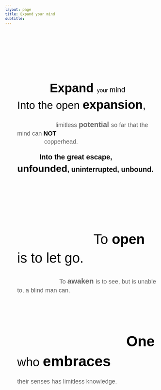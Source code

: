 ```yaml
---
layout: page
title: Expand your mind
subtitle:
---
```


<span>
	<p
		dir="ltr"
		style="
			line-height: 1.38;
			margin-top: 0pt;
			margin-bottom: 0pt;
			text-align: center;
		"
	>
		<span
			style="
				font-size: 30pt;
				font-family: Arial;
				color: #000000;
				background-color: transparent;
				font-weight: 700;
				font-style: normal;
				font-variant: normal;
				text-decoration: none;
				vertical-align: baseline;
				white-space: pre;
				white-space: pre-wrap;
			"
			><br />
		</span>
	</p>
</span>
<blockquote style="margin: 0 0 0 40px; border: none; padding: 0px">
	<span>
		<p
			dir="ltr"
			style="
				line-height: 1.38;
				margin-top: 0pt;
				margin-bottom: 0pt;
				text-align: center;
			"
		>
			<span
				style="
					font-size: 30pt;
					font-family: Arial;
					color: #000000;
					background-color: transparent;
					font-weight: 700;
					font-style: normal;
					font-variant: normal;
					text-decoration: none;
					vertical-align: baseline;
					white-space: pre;
					white-space: pre-wrap;
				"
				>Expand </span
			><span
				style="
					font-size: 13.999999999999998pt;
					font-family: Arial;
					color: #000000;
					background-color: transparent;
					font-weight: 400;
					font-style: normal;
					font-variant: normal;
					text-decoration: none;
					vertical-align: baseline;
					white-space: pre;
					white-space: pre-wrap;
				"
				>your </span
			><span
				style="
					font-size: 18pt;
					font-family: Arial;
					color: #000000;
					background-color: transparent;
					font-weight: 400;
					font-style: normal;
					font-variant: normal;
					text-decoration: none;
					vertical-align: baseline;
					white-space: pre;
					white-space: pre-wrap;
				"
				>mind</span
			>
		</p> </span
	><span>
		<p dir="ltr" style="line-height: 1.38; margin-top: 0pt; margin-bottom: 0pt">
			<span
				style="
					font-size: 26.499999999999996pt;
					font-family: Arial;
					color: #000000;
					background-color: transparent;
					font-weight: 400;
					font-style: normal;
					font-variant: normal;
					text-decoration: none;
					vertical-align: baseline;
					white-space: pre;
					white-space: pre-wrap;
				"
				>Into the open </span
			><span
				style="
					font-size: 30pt;
					font-family: Arial;
					color: #000000;
					background-color: transparent;
					font-weight: 700;
					font-style: normal;
					font-variant: normal;
					text-decoration: none;
					vertical-align: baseline;
					white-space: pre;
					white-space: pre-wrap;
				"
				>expansion</span
			><span
				style="
					font-size: 26.499999999999996pt;
					font-family: Arial;
					color: #000000;
					background-color: transparent;
					font-weight: 400;
					font-style: normal;
					font-variant: normal;
					text-decoration: none;
					vertical-align: baseline;
					white-space: pre;
					white-space: pre-wrap;
				"
				>,</span
			>
		</p> </span
	><span>
		<p dir="ltr" style="line-height: 1.38; margin-top: 0pt; margin-bottom: 0pt">
			<span
				style="
					font-size: 11pt;
					font-family: Arial;
					color: #000000;
					background-color: transparent;
					font-weight: 400;
					font-style: normal;
					font-variant: normal;
					text-decoration: none;
					vertical-align: baseline;
					white-space: pre;
					white-space: pre-wrap;
				"
			>
				&nbsp;&nbsp;&nbsp;&nbsp;&nbsp;&nbsp;&nbsp;&nbsp;&nbsp;&nbsp;&nbsp;&nbsp;&nbsp;&nbsp;&nbsp;</span
			><span
				style="
					font-size: 15pt;
					font-family: Arial;
					color: #666666;
					background-color: transparent;
					font-weight: 400;
					font-style: normal;
					font-variant: normal;
					text-decoration: none;
					vertical-align: baseline;
					white-space: pre;
					white-space: pre-wrap;
				"
				>limitless </span
			><span
				style="
					font-size: 18pt;
					font-family: Arial;
					color: #666666;
					background-color: transparent;
					font-weight: 700;
					font-style: normal;
					font-variant: normal;
					text-decoration: none;
					vertical-align: baseline;
					white-space: pre;
					white-space: pre-wrap;
				"
				>potential </span
			><span
				style="
					font-size: 15pt;
					font-family: Arial;
					color: #666666;
					background-color: transparent;
					font-weight: 400;
					font-style: normal;
					font-variant: normal;
					text-decoration: none;
					vertical-align: baseline;
					white-space: pre;
					white-space: pre-wrap;
				"
				>so far that the mind can </span
			><span
				style="
					font-size: 15pt;
					font-family: Arial;
					color: #000000;
					background-color: transparent;
					font-weight: 700;
					font-style: normal;
					font-variant: normal;
					text-decoration: none;
					vertical-align: baseline;
					white-space: pre;
					white-space: pre-wrap;
				"
				>NOT</span
			><span
				style="
					font-size: 15pt;
					font-family: Arial;
					color: #666666;
					background-color: transparent;
					font-weight: 400;
					font-style: normal;
					font-variant: normal;
					text-decoration: none;
					vertical-align: baseline;
					white-space: pre;
					white-space: pre-wrap;
				"
			>
				copperhead.</span
			>
		</p> </span
	><span>
		<p dir="ltr" style="line-height: 1.38; margin-top: 0pt; margin-bottom: 0pt">
			<span
				style="
					font-size: 11pt;
					font-family: Arial;
					color: #000000;
					background-color: transparent;
					font-weight: 400;
					font-style: normal;
					font-variant: normal;
					text-decoration: none;
					vertical-align: baseline;
					white-space: pre;
					white-space: pre-wrap;
				"
			>
				&nbsp;&nbsp;</span
			><span
				style="
					font-size: 17.5pt;
					font-family: Arial;
					color: #000000;
					background-color: transparent;
					font-weight: 700;
					font-style: normal;
					font-variant: normal;
					text-decoration: none;
					vertical-align: baseline;
					white-space: pre;
					white-space: pre-wrap;
				"
				>Into the great escape, </span
			><span
				style="
					font-size: 24pt;
					font-family: Arial;
					color: #000000;
					background-color: transparent;
					font-weight: 700;
					font-style: normal;
					font-variant: normal;
					text-decoration: none;
					vertical-align: baseline;
					white-space: pre;
					white-space: pre-wrap;
				"
				>unfounded</span
			><span
				style="
					font-size: 17.5pt;
					font-family: Arial;
					color: #000000;
					background-color: transparent;
					font-weight: 700;
					font-style: normal;
					font-variant: normal;
					text-decoration: none;
					vertical-align: baseline;
					white-space: pre;
					white-space: pre-wrap;
				"
				>, uninterrupted, unbound.</span
			>
		</p> </span
	><span>
		<p dir="ltr" style="line-height: 1.38; margin-top: 0pt; margin-bottom: 0pt">
			<span
				style="
					font-size: 15pt;
					font-family: Arial;
					color: rgb(102, 102, 102);
					background-color: transparent;
					vertical-align: baseline;
					white-space: pre-wrap;
				"
				><b style="font-weight: normal"><br /> </b
			></span>
		</p> </span
	><span>
		<p dir="ltr" style="line-height: 1.38; margin-top: 0pt; margin-bottom: 0pt">
			<span
				style="
					font-size: 34pt;
					font-family: Arial;
					color: #000000;
					background-color: transparent;
					font-weight: 400;
					font-style: normal;
					font-variant: normal;
					text-decoration: none;
					vertical-align: baseline;
					white-space: pre;
					white-space: pre-wrap;
				"
			>
				&nbsp;&nbsp;&nbsp;&nbsp;&nbsp;&nbsp;&nbsp;&nbsp;&nbsp;&nbsp;&nbsp;&nbsp;&nbsp;&nbsp;&nbsp;&nbsp;&nbsp;&nbsp;&nbsp;&nbsp;To </span
			><span
				style="
					font-size: 34pt;
					font-family: Arial;
					color: #000000;
					background-color: transparent;
					font-weight: 700;
					font-style: normal;
					font-variant: normal;
					text-decoration: none;
					vertical-align: baseline;
					white-space: pre;
					white-space: pre-wrap;
				"
				>open </span
			><span
				style="
					font-size: 34pt;
					font-family: Arial;
					color: #000000;
					background-color: transparent;
					font-weight: 400;
					font-style: normal;
					font-variant: normal;
					text-decoration: none;
					vertical-align: baseline;
					white-space: pre;
					white-space: pre-wrap;
				"
				>is to let go.</span
			>
		</p> </span
	><span>
		<p dir="ltr" style="line-height: 1.38; margin-top: 0pt; margin-bottom: 0pt">
			<span
				style="
					font-size: 15pt;
					font-family: Arial;
					color: #666666;
					background-color: transparent;
					font-weight: 400;
					font-style: normal;
					font-variant: normal;
					text-decoration: none;
					vertical-align: baseline;
					white-space: pre;
					white-space: pre-wrap;
				"
			>
				&nbsp;&nbsp;&nbsp;&nbsp;&nbsp;&nbsp;&nbsp;&nbsp;&nbsp;To </span
			><span
				style="
					font-size: 18pt;
					font-family: Arial;
					color: #666666;
					background-color: transparent;
					font-weight: 700;
					font-style: normal;
					font-variant: normal;
					text-decoration: none;
					vertical-align: baseline;
					white-space: pre;
					white-space: pre-wrap;
				"
				>awaken </span
			><span
				style="
					font-size: 15pt;
					font-family: Arial;
					color: #666666;
					background-color: transparent;
					font-weight: 400;
					font-style: normal;
					font-variant: normal;
					text-decoration: none;
					vertical-align: baseline;
					white-space: pre;
					white-space: pre-wrap;
				"
				>is to see, but is unable to, a blind man can.</span
			>
		</p> </span
	><span>
		<p dir="ltr" style="line-height: 1.38; margin-top: 0pt; margin-bottom: 0pt">
			<span
				style="
					font-size: 15pt;
					font-family: Arial;
					color: rgb(102, 102, 102);
					background-color: transparent;
					vertical-align: baseline;
					white-space: pre-wrap;
				"
				><b style="font-weight: normal"><br /> </b
			></span>
		</p> </span
	><span>
		<p dir="ltr" style="line-height: 1.38; margin-top: 0pt; margin-bottom: 0pt">
			<span
				style="
					font-size: 36pt;
					font-family: Arial;
					color: #000000;
					background-color: transparent;
					font-weight: 400;
					font-style: normal;
					font-variant: normal;
					text-decoration: none;
					vertical-align: baseline;
					white-space: pre;
					white-space: pre-wrap;
				"
			>
				&nbsp;&nbsp;&nbsp;&nbsp;&nbsp;&nbsp;&nbsp;&nbsp;&nbsp;&nbsp;&nbsp;</span
			><span
				style="
					font-size: 36pt;
					font-family: Arial;
					color: #000000;
					background-color: transparent;
					font-weight: 700;
					font-style: normal;
					font-variant: normal;
					text-decoration: none;
					vertical-align: baseline;
					white-space: pre;
					white-space: pre-wrap;
				"
				>One </span
			><span
				style="
					font-size: 30pt;
					font-family: Arial;
					color: #000000;
					background-color: transparent;
					font-weight: 400;
					font-style: normal;
					font-variant: normal;
					text-decoration: none;
					vertical-align: baseline;
					white-space: pre;
					white-space: pre-wrap;
				"
				>who </span
			><span
				style="
					font-size: 36pt;
					font-family: Arial;
					color: #000000;
					background-color: transparent;
					font-weight: 700;
					font-style: normal;
					font-variant: normal;
					text-decoration: none;
					vertical-align: baseline;
					white-space: pre;
					white-space: pre-wrap;
				"
				>embraces</span
			><span
				style="
					font-size: 11pt;
					font-family: Arial;
					color: #000000;
					background-color: transparent;
					font-weight: 400;
					font-style: normal;
					font-variant: normal;
					text-decoration: none;
					vertical-align: baseline;
					white-space: pre;
					white-space: pre-wrap;
				"
			>
			</span>
		</p> </span
	><span>
		<p dir="ltr" style="line-height: 1.38; margin-top: 0pt; margin-bottom: 0pt">
			<span
				style="
					font-size: 15pt;
					font-family: Arial;
					color: #666666;
					background-color: transparent;
					font-weight: 400;
					font-style: normal;
					font-variant: normal;
					text-decoration: none;
					vertical-align: baseline;
					white-space: pre;
					white-space: pre-wrap;
				"
				>their senses has limitless knowledge.
			</span>
		</p>
	</span>
</blockquote>
<span>
	<p dir="ltr" style="line-height: 1.38; margin-top: 0pt; margin-bottom: 0pt">
		<span
			style="
				font-size: 15pt;
				font-family: Arial;
				color: rgb(102, 102, 102);
				background-color: transparent;
				vertical-align: baseline;
				white-space: pre-wrap;
			"
		>
		</span>
	</p>
	<div>
		<span
			style="
				font-size: 11pt;
				font-family: Arial;
				color: rgb(0, 0, 0);
				background-color: transparent;
				vertical-align: baseline;
				white-space: pre-wrap;
			"
			>&nbsp;</span
		>
	</div>
	<br />
	<br />
</span>
<div>&nbsp;</div>
<div>&nbsp;</div>
